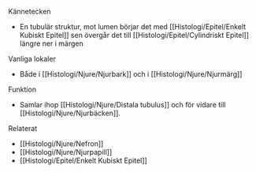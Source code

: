 Kännetecken
- En tubulär struktur, mot lumen börjar det med [[Histologi/Epitel/Enkelt Kubiskt Epitel]] sen övergår det till [[Histologi/Epitel/Cylindriskt Epitel]] längre ner i märgen

Vanliga lokaler
- Både i [[Histologi/Njure/Njurbark]] och i [[Histologi/Njure/Njurmärg]]

Funktion
- Samlar ihop [[Histologi/Njure/Distala tubulus]] och för vidare till [[Histologi/Njure/Njurbäcken]].

Relaterat
- [[Histologi/Njure/Nefron]]
- [[Histologi/Njure/Njurpapill]]
- [[Histologi/Epitel/Enkelt Kubiskt Epitel]]

